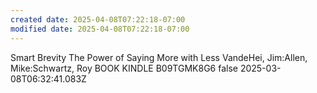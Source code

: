 ```yaml
---
created date: 2025-04-08T07:22:18-07:00
modified date: 2025-04-08T07:22:18-07:00
---
```

Smart Brevity
The Power of Saying More with Less
VandeHei, Jim:Allen, Mike:Schwartz, Roy
BOOK
KINDLE
B09TGMK8G6
false
2025-03-08T06:32:41.083Z
